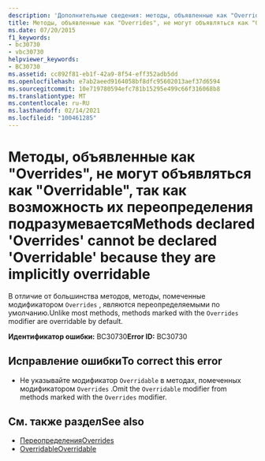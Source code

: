 ```yaml
---
description: 'Дополнительные сведения: методы, объявленные как "Overrides", не могут объявляться как "Overridable", так как они являются неявно переопределяемыми'
title: Методы, объявленные как "Overrides", не могут объявляться как "Overridable", так как возможность их переопределения подразумевается
ms.date: 07/20/2015
f1_keywords:
- bc30730
- vbc30730
helpviewer_keywords:
- BC30730
ms.assetid: cc892f81-eb1f-42a9-8f54-eff352adb5dd
ms.openlocfilehash: e7ab2aeed9164058bf8dfc95602013aef37d6594
ms.sourcegitcommit: 10e719780594efc781b15295e499c66f316068b8
ms.translationtype: MT
ms.contentlocale: ru-RU
ms.lasthandoff: 02/14/2021
ms.locfileid: "100461285"
---
```

# <a name="methods-declared-overrides-cannot-be-declared-overridable-because-they-are-implicitly-overridable"></a><span data-ttu-id="e6149-103">Методы, объявленные как "Overrides", не могут объявляться как "Overridable", так как возможность их переопределения подразумевается</span><span class="sxs-lookup"><span data-stu-id="e6149-103">Methods declared 'Overrides' cannot be declared 'Overridable' because they are implicitly overridable</span></span>

<span data-ttu-id="e6149-104">В отличие от большинства методов, методы, помеченные модификатором `Overrides` , являются переопределяемыми по умолчанию.</span><span class="sxs-lookup"><span data-stu-id="e6149-104">Unlike most methods, methods marked with the `Overrides` modifier are overridable by default.</span></span>  
  
 <span data-ttu-id="e6149-105">**Идентификатор ошибки:** BC30730</span><span class="sxs-lookup"><span data-stu-id="e6149-105">**Error ID:** BC30730</span></span>  
  
## <a name="to-correct-this-error"></a><span data-ttu-id="e6149-106">Исправление ошибки</span><span class="sxs-lookup"><span data-stu-id="e6149-106">To correct this error</span></span>  
  
- <span data-ttu-id="e6149-107">Не указывайте модификатор `Overridable` в методах, помеченных модификатором `Overrides` .</span><span class="sxs-lookup"><span data-stu-id="e6149-107">Omit the `Overridable` modifier from methods marked with the `Overrides` modifier.</span></span>  
  
## <a name="see-also"></a><span data-ttu-id="e6149-108">См. также раздел</span><span class="sxs-lookup"><span data-stu-id="e6149-108">See also</span></span>

- [<span data-ttu-id="e6149-109">Переопределения</span><span class="sxs-lookup"><span data-stu-id="e6149-109">Overrides</span></span>](../language-reference/modifiers/overrides.md)
- [<span data-ttu-id="e6149-110">Overridable</span><span class="sxs-lookup"><span data-stu-id="e6149-110">Overridable</span></span>](../language-reference/modifiers/overridable.md)
